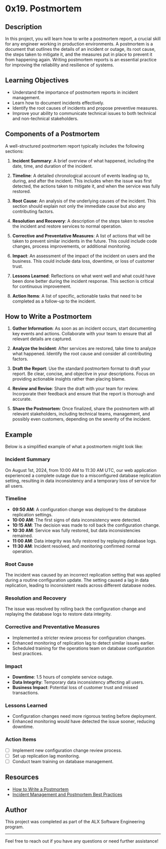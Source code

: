 # 0x19. Postmortem

## Description

In this project, you will learn how to write a postmortem report, a crucial skill for any engineer working in production environments. A postmortem is a document that outlines the details of an incident or outage, its root cause, the steps taken to mitigate it, and the measures put in place to prevent it from happening again. Writing postmortem reports is an essential practice for improving the reliability and resilience of systems.

## Learning Objectives

- Understand the importance of postmortem reports in incident management.
- Learn how to document incidents effectively.
- Identify the root causes of incidents and propose preventive measures.
- Improve your ability to communicate technical issues to both technical and non-technical stakeholders.

## Components of a Postmortem

A well-structured postmortem report typically includes the following sections:

1. **Incident Summary**: A brief overview of what happened, including the date, time, and duration of the incident.

2. **Timeline**: A detailed chronological account of events leading up to, during, and after the incident. This includes when the issue was first detected, the actions taken to mitigate it, and when the service was fully restored.

3. **Root Cause**: An analysis of the underlying causes of the incident. This section should explain not only the immediate cause but also any contributing factors.

4. **Resolution and Recovery**: A description of the steps taken to resolve the incident and restore services to normal operation.

5. **Corrective and Preventative Measures**: A list of actions that will be taken to prevent similar incidents in the future. This could include code changes, process improvements, or additional monitoring.

6. **Impact**: An assessment of the impact of the incident on users and the business. This could include data loss, downtime, or loss of customer trust.

7. **Lessons Learned**: Reflections on what went well and what could have been done better during the incident response. This section is critical for continuous improvement.

8. **Action Items**: A list of specific, actionable tasks that need to be completed as a follow-up to the incident.

## How to Write a Postmortem

1. **Gather Information**: As soon as an incident occurs, start documenting key events and actions. Collaborate with your team to ensure that all relevant details are captured.

2. **Analyze the Incident**: After services are restored, take time to analyze what happened. Identify the root cause and consider all contributing factors.

3. **Draft the Report**: Use the standard postmortem format to draft your report. Be clear, concise, and objective in your descriptions. Focus on providing actionable insights rather than placing blame.

4. **Review and Revise**: Share the draft with your team for review. Incorporate their feedback and ensure that the report is thorough and accurate.

5. **Share the Postmortem**: Once finalized, share the postmortem with all relevant stakeholders, including technical teams, management, and possibly even customers, depending on the severity of the incident.

## Example

Below is a simplified example of what a postmortem might look like:

### Incident Summary

On August 1st, 2024, from 10:00 AM to 11:30 AM UTC, our web application experienced a complete outage due to a misconfigured database replication setting, resulting in data inconsistency and a temporary loss of service for all users.

### Timeline

- **09:50 AM**: A configuration change was deployed to the database replication settings.
- **10:00 AM**: The first signs of data inconsistency were detected.
- **10:15 AM**: The decision was made to roll back the configuration change.
- **10:30 AM**: Service was fully restored, but data inconsistencies remained.
- **11:00 AM**: Data integrity was fully restored by replaying database logs.
- **11:30 AM**: Incident resolved, and monitoring confirmed normal operation.

### Root Cause

The incident was caused by an incorrect replication setting that was applied during a routine configuration update. The setting caused a lag in data replication, leading to inconsistent reads across different database nodes.

### Resolution and Recovery

The issue was resolved by rolling back the configuration change and replaying the database logs to restore data integrity.

### Corrective and Preventative Measures

- Implemented a stricter review process for configuration changes.
- Enhanced monitoring of replication lag to detect similar issues earlier.
- Scheduled training for the operations team on database configuration best practices.

### Impact

- **Downtime**: 1.5 hours of complete service outage.
- **Data Integrity**: Temporary data inconsistency affecting all users.
- **Business Impact**: Potential loss of customer trust and missed transactions.

### Lessons Learned

- Configuration changes need more rigorous testing before deployment.
- Enhanced monitoring would have detected the issue sooner, reducing downtime.

### Action Items

- [ ] Implement new configuration change review process.
- [ ] Set up replication lag monitoring.
- [ ] Conduct team training on database management.

## Resources

- [How to Write a Postmortem](https://www.pagerduty.com/blog/how-to-write-postmortem/)
- [Incident Management and Postmortem Best Practices](https://sre.google/sre-book/postmortem-culture/)

## Author

This project was completed as part of the ALX Software Engineering program.

---

Feel free to reach out if you have any questions or need further assistance!

